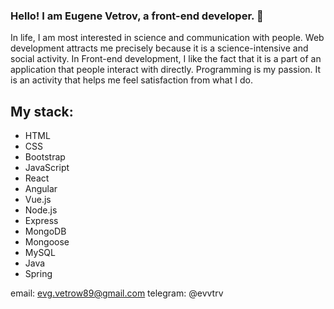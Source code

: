 ### Hello! I am Eugene Vetrov, a front-end developer. 👋

In life, I am most interested in science and communication with people. Web development attracts me precisely because it is a science-intensive and social activity.
In Front-end development, I like the fact that it is a part of an application that people interact with directly.
Programming is my passion. It is an activity that helps me feel satisfaction from what I do.

## My stack:
- HTML
- CSS
- Bootstrap
- JavaScript
- React
- Angular
- Vue.js
- Node.js
- Express
- MongoDB
- Mongoose
- MySQL
- Java
- Spring

email: evg.vetrow89@gmail.com
telegram: @evvtrv

